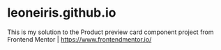 # leoneiris.github.io
This is my solution to the Product preview card component project from Frontend Mentor | https://www.frontendmentor.io/

